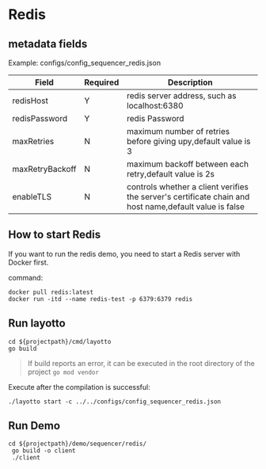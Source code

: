 # Redis

## metadata fields
Example: configs/config_sequencer_redis.json

| Field | Required | Description |
| --- | --- | --- |
| redisHost | Y | redis server address, such as localhost:6380 |
| redisPassword | Y | redis Password |
|maxRetries|N| maximum number of retries before giving upy,default value is 3|
|maxRetryBackoff|N|  maximum backoff between each retry,default value is 2s |
|enableTLS |N|  controls whether a client verifies the server's certificate chain and host name,default value is false|

## How to start Redis
If you want to run the redis demo, you need to start a Redis server with Docker first.

command:
```shell
docker pull redis:latest
docker run -itd --name redis-test -p 6379:6379 redis
```

## Run layotto

````shell
cd ${projectpath}/cmd/layotto
go build
````
>If build reports an error, it can be executed in the root directory of the project `go mod vendor`

Execute after the compilation is successful:
````shell
./layotto start -c ../../configs/config_sequencer_redis.json
````

## Run Demo

````shell
cd ${projectpath}/demo/sequencer/redis/
 go build -o client
 ./client
````